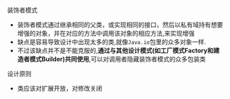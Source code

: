 装饰者模式

- 装饰者模式通过继承相同的父类，或实现相同的接口，然后以私有域持有想要增强的对象，并在对应的方法中调用该对象的相应方法,来实现增强
- 缺点是容易导致设计中出现太多的类,就像`Java.io`包里的众多对象一样.
- 不过该缺点并不是不能克服的,**通过与其他设计模式(如工厂模式Factory和建造者模式Builder)共同使用**,可以对调用者隐藏装饰者模式的众多包装类

设计原则

- 类应该对扩展开放，对修改关闭